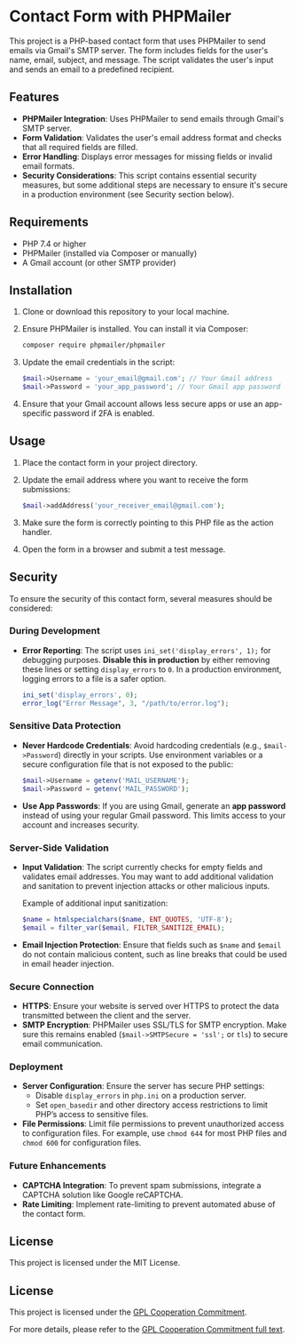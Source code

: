 # Contact Form with PHPMailer

This project is a PHP-based contact form that uses PHPMailer to send emails via Gmail's SMTP server. The form includes fields for the user's name, email, subject, and message. The script validates the user's input and sends an email to a predefined recipient.

## Features

- **PHPMailer Integration**: Uses PHPMailer to send emails through Gmail's SMTP server.
- **Form Validation**: Validates the user's email address format and checks that all required fields are filled.
- **Error Handling**: Displays error messages for missing fields or invalid email formats.
- **Security Considerations**: This script contains essential security measures, but some additional steps are necessary to ensure it's secure in a production environment (see Security section below).

## Requirements

- PHP 7.4 or higher
- PHPMailer (installed via Composer or manually)
- A Gmail account (or other SMTP provider)

## Installation

1. Clone or download this repository to your local machine.
2. Ensure PHPMailer is installed. You can install it via Composer:

   ```bash
   composer require phpmailer/phpmailer
   ```

3. Update the email credentials in the script:

   ```php
   $mail->Username = 'your_email@gmail.com'; // Your Gmail address
   $mail->Password = 'your_app_password'; // Your Gmail app password
   ```

4. Ensure that your Gmail account allows less secure apps or use an app-specific password if 2FA is enabled.

## Usage

1. Place the contact form in your project directory.
2. Update the email address where you want to receive the form submissions:

   ```php
   $mail->addAddress('your_receiver_email@gmail.com');
   ```

3. Make sure the form is correctly pointing to this PHP file as the action handler.
4. Open the form in a browser and submit a test message.

## Security

To ensure the security of this contact form, several measures should be considered:

### During Development

- **Error Reporting**: The script uses `ini_set('display_errors', 1);` for debugging purposes. **Disable this in production** by either removing these lines or setting `display_errors` to `0`. In a production environment, logging errors to a file is a safer option.

  ```php
  ini_set('display_errors', 0);
  error_log("Error Message", 3, "/path/to/error.log");
  ```

### Sensitive Data Protection

- **Never Hardcode Credentials**: Avoid hardcoding credentials (e.g., `$mail->Password`) directly in your scripts. Use environment variables or a secure configuration file that is not exposed to the public:

  ```php
  $mail->Username = getenv('MAIL_USERNAME');
  $mail->Password = getenv('MAIL_PASSWORD');
  ```

- **Use App Passwords**: If you are using Gmail, generate an **app password** instead of using your regular Gmail password. This limits access to your account and increases security.

### Server-Side Validation

- **Input Validation**: The script currently checks for empty fields and validates email addresses. You may want to add additional validation and sanitation to prevent injection attacks or other malicious inputs.

  Example of additional input sanitization:

  ```php
  $name = htmlspecialchars($name, ENT_QUOTES, 'UTF-8');
  $email = filter_var($email, FILTER_SANITIZE_EMAIL);
  ```

- **Email Injection Protection**: Ensure that fields such as `$name` and `$email` do not contain malicious content, such as line breaks that could be used in email header injection.

### Secure Connection

- **HTTPS**: Ensure your website is served over HTTPS to protect the data transmitted between the client and the server.
- **SMTP Encryption**: PHPMailer uses SSL/TLS for SMTP encryption. Make sure this remains enabled (`$mail->SMTPSecure = 'ssl';` or `tls`) to secure email communication.

### Deployment

- **Server Configuration**: Ensure the server has secure PHP settings:
  - Disable `display_errors` in `php.ini` on a production server.
  - Set `open_basedir` and other directory access restrictions to limit PHP’s access to sensitive files.
- **File Permissions**: Limit file permissions to prevent unauthorized access to configuration files. For example, use `chmod 644` for most PHP files and `chmod 600` for configuration files.

### Future Enhancements

- **CAPTCHA Integration**: To prevent spam submissions, integrate a CAPTCHA solution like Google reCAPTCHA.
- **Rate Limiting**: Implement rate-limiting to prevent automated abuse of the contact form.

## License

This project is licensed under the MIT License.

## License

This project is licensed under the [GPL Cooperation Commitment](https://gplcc.github.io/gplcc/).

For more details, please refer to the [GPL Cooperation Commitment full text](https://gplcc.github.io/gplcc/).
